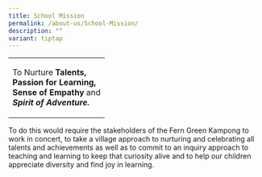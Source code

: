 ```yaml
---
title: School Mission
permalink: /about-us/School-Mission/
description: ""
variant: tiptap
---
```

<table style="minWidth: 25px">
<colgroup>
<col>
</colgroup>
<tbody>
<tr>
<td rowspan="1" colspan="1">
<p>To Nurture <strong>Talents,</strong> 
<br><strong>Passion for Learning,</strong>
<br><strong>Sense of Empathy </strong>and
<br><strong><em>Spirit of Adventure.</em></strong>
</p>
</td>
</tr>
</tbody>
</table>
<p>To do this would require the stakeholders of the Fern Green Kampong to
work in concert, to take a village approach to nurturing and celebrating
all talents and achievements as well as to commit to an inquiry approach
to teaching and learning to keep that curiosity alive and to help our children
appreciate diversity and find joy in learning.</p>
